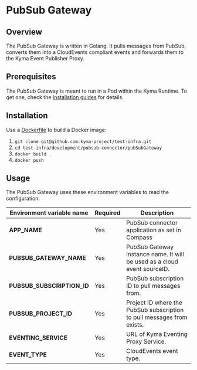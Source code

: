 # PubSub Gateway

## Overview

The PubSub Gateway is written in Golang. It pulls messages from PubSub, converts them into a CloudEvents compliant events and forwards them to the Kyma Event Publisher Proxy.

## Prerequisites

The PubSub Gateway is meant to run in a Pod within the Kyma Runtime. To get one, check the [Installation guides](https://kyma-project.io/docs/root/kyma#installation-installation) for details.

## Installation

Use a [Dockerfile](Dockerfile) to build a Docker image:

1. `git clone git@github.com:kyma-project/test-infra.git`
2. `cd test-infra/development/pubsub-connector/pubSubGateway`
3. `docker build .`
4. `docker push`

## Usage

The PubSub Gateway uses these environment variables to read the configuration:

| Environment variable name | Required | Description |
|----------------|----------|-------------|
| **APP_NAME** | Yes | PubSub connector application as set in Compass |
| **PUBSUB_GATEWAY_NAME** | Yes | PubSub Gateway instance name. It will be used as a cloud event sourceID. |
| **PUBSUB_SUBSCRIPTION_ID** | Yes | PubSub subscription ID to pull messages from. |
| **PUBSUB_PROJECT_ID** | Yes | Project ID where the PubSub subscription to pull messages from exists. |
| **EVENTING_SERVICE** | Yes | URL of Kyma Eventing Proxy Service. |
| **EVENT_TYPE** | Yes | CloudEvents event type. |
